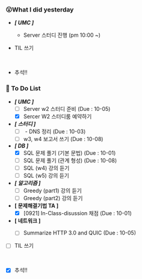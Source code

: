 ### 😮What I did yesterday


- ***[ UMC ]***
  - Server 스터디 진행 (pm 10:00 ~)

- TIL 쓰기

<br>

- 추석!!

###  🤔 To Do List

- ***[ UMC ]***
  - [ ] Server w2 스터디 준비 (Due : 10-05)
  - [x] Sercer W2 스터디룸 예약하기

- ***[ 스터디 ]***
  - [ ] <nentwork> - DNS 정리 (Due : 10-03)
  - [ ] w3, w4 보고서 쓰기 (Due : 10-08)

- ***[ DB ]***
  - [x] SQL 문제 풀기 (기본 문법) (Due : 10-01)
  - [ ] SQL 문제 풀기 (관계 형성) (Due : 10-08)
  - [ ] SQL (w4) 강의 듣기
  - [ ] SQL (w5) 강의 듣기

- ***[ 알고리즘 ]***
  - [ ] Greedy (part1) 강의 듣기
  - [ ] Greedy (part2) 강의 듣기

- **[ 문제해결기법 TA ]**
  - [x] [0921] In-Class-disussion 채점 (Due : 10-01)

- **[ 네트워크 ]**
  - [ ] Summarize HTTP 3.0 and QUIC (Due : 10-05)

  
- [ ] TIL 쓰기
    
  <br>
- [x] 추석!!